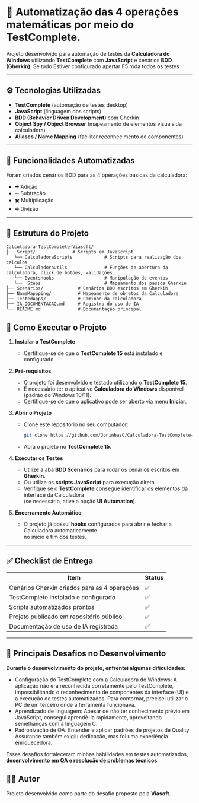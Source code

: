 # 📌 Automatização das 4 operações matemáticas por meio do TestComplete.

Projeto desenvolvido para automação de testes da **Calculadora do Windows** utilizando **TestComplete** com **JavaScript** e cenários **BDD (Gherkin)**. Se tudo Estiver configurado apertar F5 roda todos os testes

---

## ⚙️ Tecnologias Utilizadas
- **TestComplete** (automação de testes desktop)
- **JavaScript** (linguagem dos scripts)
- **BDD (Behavior Driven Development)** com Gherkin
- **Object Spy / Object Browser** (mapeamento de elementos visuais da calculadora)
- **Aliases / Name Mapping** (facilitar reconhecimento de componentes)

---

## 📖 Funcionalidades Automatizadas
Foram criados cenários BDD para as 4 operações básicas da calculadora:
- ➕ Adição
- ➖ Subtração
- ✖️ Multiplicação
- ➗ Divisão

---

## 📂 Estrutura do Projeto

```tree
Calculadora-TestComplete-Viasoft/
├── Script/              # Scripts em JavaScript
   └── CalculadoraScripts            # Scripts para realização dos calculos
   └── CalculadoraUtils              # Funções de abertura da calculadora, click de botões, validações. 
   └── EventsHooks                   # Manipulação de eventos
   └──  Steps                        # Mapeamento dos passos Gherkin
├── Scenarios/             # Cenários BDD escritos em Gherkin
├── NameMappping/          # Mapeamento de objetos da Calculadora
├── TestedApps/            # Caminho da calculadora
├── IA_DOCUMENTACAO.md     # Registro do uso de IA
└── README.md              # Documentação principal
```

## 🚀 Como Executar o Projeto

1. **Instalar o TestComplete**  
   - Certifique-se de que o **TestComplete 15** está instalado e configurado.  

2. **Pré-requisitos**  
   - O projeto foi desenvolvido e testado utilizando o **TestComplete 15**.  
   - É necessário ter o aplicativo **Calculadora do Windows** disponível (padrão do Windows 10/11).  
   - Certifique-se de que o aplicativo pode ser aberto via menu **Iniciar**.  

3. **Abrir o Projeto**  
   - Clone este repositório no seu computador:  
     ```bash
     git clone https://github.com/JoninhasC/Calculadora-TestComplete-Viasoft.git
     ```  
   - Abra o projeto no **TestComplete 15**.  

4. **Executar os Testes**  
   - Utilize a aba **BDD Scenarios** para rodar os cenários escritos em **Gherkin**.  
   - Ou utilize os **scripts JavaScript** para execução direta.  
   - Verifique se o **TestComplete** consegue identificar os elementos da interface da Calculadora  
     (se necessário, ative a opção **UI Automation**).  

5. **Encerramento Automático**  
   - O projeto já possui **hooks** configurados para abrir e fechar a Calculadora automaticamente  
     no início e fim dos testes.  

---

## ✅ Checklist de Entrega

| Item                                      | Status |
|-------------------------------------------|--------|
| Cenários Gherkin criados para as 4 operações | ✅ |
| TestComplete instalado e configurado      | ✅ |
| Scripts automatizados prontos             | ✅ |
| Projeto publicado em repositório público  | ✅ |
| Documentação de uso de IA registrada      | ✅ |

---
## 🚧 Principais Desafios no Desenvolvimento

**Durante o desenvolvimento do projeto, enfrentei algumas dificuldades:**

 - Configuração do TestComplete com a Calculadora do Windows: A aplicação não era reconhecida corretamente pelo TestComplete, impossibilitando o reconhecimento de componentes da interface (UI) e a execução de testes automatizados. Para contornar, precisei utilizar o PC de um terceiro onde a ferramenta funcionava.
 - Aprendizado de linguagem: Apesar de não ter conhecimento prévio em JavaScript, consegui aprendê-la rapidamente, aproveitando semelhanças com a linguagem C.
 - Padronização de QA: Entender e aplicar padrões de projetos de Quality Assurance também exigiu dedicação, mas foi uma experiência enriquecedora.
   
Esses desafios fortaleceram minhas habilidades em testes automatizados, **desenvolvimento em QA e resolução de problemas técnicos**.

## 👨‍💻 Autor
Projeto desenvolvido como parte do desafio proposto pela **Viasoft**.  

